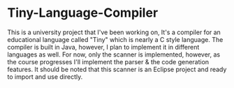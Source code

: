 # Tiny-Language-Compiler
This is a university project that I've been working on, It's a compiler for an educational language called "Tiny" which is nearly a C style language.
The compiler is built in Java, however, I plan to implement it in different languages as well.
For now, only the scanner is implemented, however, as the course progresses I'll implement the parser & the code generation features. It should be noted that this scanner is an Eclipse project and ready to import and use directly.
